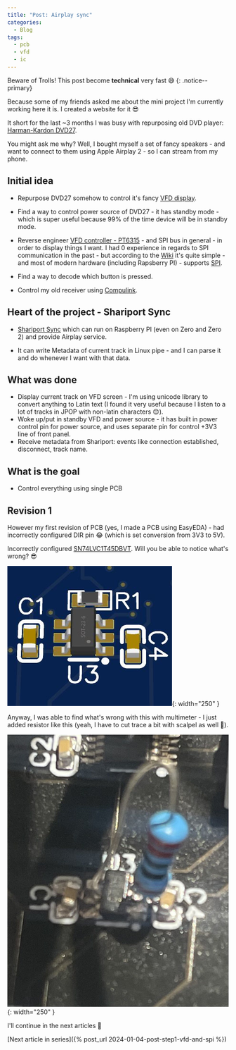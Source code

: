 ```yaml
---
title: "Post: Airplay sync"
categories:
  - Blog
tags:
  - pcb
  - vfd
  - ic
---
```


Beware of Trolls! This post become **technical** very fast 😅
{: .notice--primary}

Because some of my friends asked me about the mini project I'm currently working here it is. I created a website for it 😎

It short for the last ~3 months I was busy with repurposing old DVD player: [Harman-Kardon DVD27](/assets/pdfs/dvd_27.pdf).

You might ask me why? Well, I bought myself a set of fancy speakers - and want to connect to them using Apple Airplay 2 - so I can stream from my phone.

## Initial idea

- Repurpose DVD27 somehow to control it's fancy [VFD display](https://en.wikipedia.org/wiki/Vacuum_fluorescent_display).

- Find a way to control power source of DVD27 - it has standby mode - which is super useful because 99% of the time device will be in standby mode.

- Reverse engineer [VFD controller - PT6315](/assets/pdfs/PT6315_PrincetonTechnologyCorp.pdf) - and SPI bus in general - in order to display things I want. I had 0 experience in regards to SPI communication in the past - but according to the [Wiki](https://en.wikipedia.org/wiki/Serial_Peripheral_Interface) it's quite simple - and most of modern hardware (including Rapsberry PI) - supports [SPI](https://en.wikipedia.org/wiki/Serial_Peripheral_Interface).

- Find a way to decode which button is pressed.

- Control my old receiver using [Compulink](https://github.com/jcj83429/jvc_compulink).

## Heart of the project - Shariport Sync

- [Shariport Sync](https://github.com/mikebrady/shairport-sync) which can run on Raspberry PI (even on Zero and Zero 2) and provide Airplay service.

- It can write Metadata of current track in Linux pipe - and I can parse it and do whenever I want with that data.

## What was done

- Display current track on VFD screen - I'm using unicode library to convert anything to Latin text (I found it very useful because I listen to a lot of tracks in JPOP with non-latin characters 😊).
- Woke up/put in standby VFD and power source - it has built in power control pin for power source, and uses separate pin for control +3V3 line of front panel.
- Receive metadata from Shariport: events like connection established, disconnect, track name.

## What is the goal

- Control everything using single PCB

## Revision 1

However my first revision of PCB (yes, I made a PCB using EasyEDA) - had incorrectly configured DIR pin 😂 (which is set conversion from 3V3 to 5V).

Incorrectly configured [SN74LVC1T45DBVT](https://www.ti.com/product/SN74LVC1T45/part-details/SN74LVC1T45DBVT). Will you be able to notice what's wrong? 😎

![That should not be like this](/assets/images/03012024snip1.JPG){: width="250" }

Anyway, I was able to find what's wrong with this with multimeter - I just added resistor like this (yeah, I have to cut trace a bit with scalpel as well 🤔).

![Added resistor](/assets/images/photo_5240040412893271097_y.jpg){: width="250" }

I'll continue in the next articles 🙂

[Next article in series]({% post_url 2024-01-04-post-step1-vfd-and-spi %})
